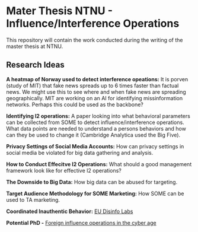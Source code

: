 # Mater Thesis NTNU - Influence/Interference Operations
This repository will contain the work conducted during the writing of the master thesis at NTNU. 

## Research Ideas
**A heatmap of Norway used to detect interference opeations:** It is porven (study of MIT) that fake news spreads up to 6 times faster than factual news. We might use this to see where and when fake news are spreading geographically. MIT are working on an AI for identifying missinformation networks. Perhaps this could be used as the backbone? 

**Identifying I2 operations:** A paper looking into what behavioral parameters can be collected from SOME to detect influence/interference operations. What data points are needed to understand a persons behaviors and how can they be used to change it (Cambridge Analytica used the Big Five). 

**Privacy Settings of Social Media Accounts:** How can privacy settings in social media be violated for big data gathering and analysis. 

**How to Conduct Effecitve I2 Operations:** What should a good management framework look like for effective I2 operations?

**The Downside to Big Data:** How big data can be abused for targeting. 

**Target Audience Methodology for SOME Marketing:** How SOME can be used to TA marketing. 

**Coordinated Inauthentic Behavior:** [EU Disinfo Labs](https://weverify.eu/blog/coordinated-inauthentic-behaviour-detection-tree/)

**Potential PhD -** [Foreign influence operations in the cyber age](https://ora.ox.ac.uk/objects/uuid:0c7513fa-b71c-4c15-9bd3-3c49858972c3)
